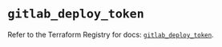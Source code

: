 # `gitlab_deploy_token`

Refer to the Terraform Registry for docs: [`gitlab_deploy_token`](https://registry.terraform.io/providers/gitlabhq/gitlab/17.7.0/docs/resources/deploy_token).

